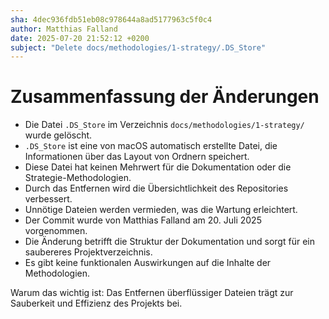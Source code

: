 ```yaml
---
sha: 4dec936fdb51eb08c978644a8ad5177963c5f0c4
author: Matthias Falland
date: 2025-07-20 21:52:12 +0200
subject: "Delete docs/methodologies/1-strategy/.DS_Store"
---
```


  # Zusammenfassung der Änderungen

- Die Datei `.DS_Store` im Verzeichnis `docs/methodologies/1-strategy/` wurde gelöscht.
- `.DS_Store` ist eine von macOS automatisch erstellte Datei, die Informationen über das Layout von Ordnern speichert.
- Diese Datei hat keinen Mehrwert für die Dokumentation oder die Strategie-Methodologien.
- Durch das Entfernen wird die Übersichtlichkeit des Repositories verbessert.
- Unnötige Dateien werden vermieden, was die Wartung erleichtert.
- Der Commit wurde von Matthias Falland am 20. Juli 2025 vorgenommen.
- Die Änderung betrifft die Struktur der Dokumentation und sorgt für ein saubereres Projektverzeichnis.
- Es gibt keine funktionalen Auswirkungen auf die Inhalte der Methodologien.

Warum das wichtig ist: Das Entfernen überflüssiger Dateien trägt zur Sauberkeit und Effizienz des Projekts bei.

